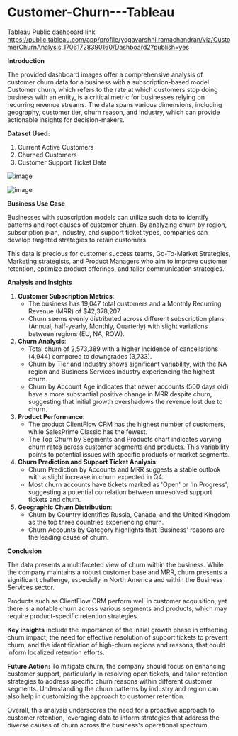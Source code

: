 # Customer-Churn---Tableau

Tableau Public dashboard link: https://public.tableau.com/app/profile/yogavarshni.ramachandran/viz/CustomerChurnAnalysis_17061728390160/Dashboard2?publish=yes

**Introduction**

The provided dashboard images offer a comprehensive analysis of customer churn data for a business with a subscription-based model. Customer churn, which refers to the rate at which customers stop doing business with an entity, is a critical metric for businesses relying on recurring revenue streams. The data spans various dimensions, including geography, customer tier, churn reason, and industry, which can provide actionable insights for decision-makers.

**Dataset Used:**

1. Current Active Customers 
2. Churned Customers
3. Customer Support Ticket Data

![image](https://github.com/user-attachments/assets/3e360ecb-1414-4b93-990d-4b187b4b1a99)

![image](https://github.com/user-attachments/assets/c010ea91-a834-4fe0-a042-473898ab5555)




**Business Use Case**

Businesses with subscription models can utilize such data to identify patterns and root causes of customer churn. By analyzing churn by region, subscription plan, industry, and support ticket types, companies can develop targeted strategies to retain customers. 

This data is precious for customer success teams, Go-To-Market Strategies, Marketing strategists, and Product Managers who aim to improve customer retention, optimize product offerings, and tailor communication strategies.

**Analysis and Insights**

1. **Customer Subscription Metrics**:
    - The business has 19,047 total customers and a Monthly Recurring Revenue (MRR) of $42,378,207.
    - Churn seems evenly distributed across different subscription plans (Annual, half-yearly, Monthly, Quarterly) with slight variations between regions (EU, NA, ROW).
2. **Churn Analysis**:
    - Total churn of 2,573,389 with a higher incidence of cancellations (4,944) compared to downgrades (3,733).
    - Churn by Tier and Industry shows significant variability, with the NA region and Business Services industry experiencing the highest churn.
    - Churn by Account Age indicates that newer accounts (500 days old) have a more substantial positive change in MRR despite churn, suggesting that initial growth overshadows the revenue lost due to churn.
3. **Product Performance**:
    - The product ClientFlow CRM has the highest number of customers, while SalesPrime Classic has the fewest.
    - The Top Churn by Segments and Products chart indicates varying churn rates across customer segments and products. This variability points to potential issues with specific products or market segments.
4. **Churn Prediction and Support Ticket Analysis**:
    - Churn Prediction by Accounts and MRR suggests a stable outlook with a slight increase in churn expected in Q4.
    - Most churn accounts have tickets marked as 'Open' or 'In Progress', suggesting a potential correlation between unresolved support tickets and churn.
5. **Geographic Churn Distribution**:
    - Churn by Country identifies Russia, Canada, and the United Kingdom as the top three countries experiencing churn.
    - Churn Accounts by Category highlights that 'Business' reasons are the leading cause of churn.

**Conclusion**

The data presents a multifaceted view of churn within the business. While the company maintains a robust customer base and MRR, churn presents a significant challenge, especially in North America and within the Business Services sector.

Products such as ClientFlow CRM perform well in customer acquisition, yet there is a notable churn across various segments and products, which may require product-specific retention strategies.

**Key insights** include the importance of the initial growth phase in offsetting churn impact, the need for effective resolution of support tickets to prevent churn, and the identification of high-churn regions and reasons, that could inform localized retention efforts.

**Future Action:**
To mitigate churn, the company should focus on enhancing customer support, particularly in resolving open tickets, and tailor retention strategies to address specific churn reasons within different customer segments. Understanding the churn patterns by industry and region can also help in customizing the approach to customer retention.

Overall, this analysis underscores the need for a proactive approach to customer retention, leveraging data to inform strategies that address the diverse causes of churn across the business's operational spectrum.

